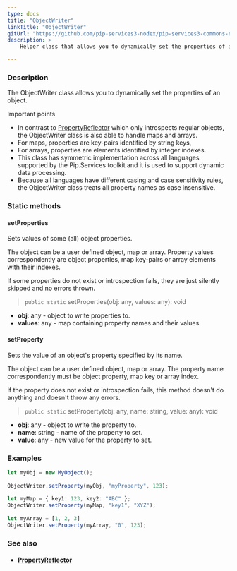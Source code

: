 ```yaml
---
type: docs
title: "ObjectWriter"
linkTitle: "ObjectWriter"
gitUrl: "https://github.com/pip-services3-nodex/pip-services3-commons-nodex"
description: >
    Helper class that allows you to dynamically set the properties of an object. 

---
```


### Description

The ObjectWriter class allows you to dynamically set the properties of an object. 

Important points

- In contrast to [PropertyReflector](../property_reflector) which only introspects regular objects, the ObjectWriter class is also able to handle maps and arrays.
- For maps, properties are key-pairs identified by string keys,
- For arrays, properties are elements identified by integer indexes.
- This class has symmetric implementation across all languages supported by the Pip.Services toolkit and it is used to support dynamic data processing.
- Because all languages have different casing and case sensitivity rules, the ObjectWriter class treats all property names as case insensitive.

### Static methods

#### setProperties
Sets values of some (all) object properties.

The object can be a user defined object, map or array.
Property values correspondently are object properties,
map key-pairs or array elements with their indexes.

If some properties do not exist or introspection fails, 
they are just silently skipped and no errors thrown.

> `public static` setProperties(obj: any, values: any): void

- **obj**: any - object to write properties to.
- **values**: any - map containing property names and their values.

#### setProperty
Sets the value of an object's property specified by its name.
 
The object can be a user defined object, map or array.
The property name correspondently must be object property,
map key or array index.

If the property does not exist or introspection fails,
this method doesn't do anything and doesn't throw any errors.

> `public static` setProperty(obj: any, name: string, value: any): void

- **obj**: any - object to write the property to.
- **name**: string - name of the property to set.
- **value**: any - new value for the property to set.

### Examples

```typescript
let myObj = new MyObject();
  
ObjectWriter.setProperty(myObj, "myProperty", 123);
    
let myMap = { key1: 123, key2: "ABC" };
ObjectWriter.setProperty(myMap, "key1", "XYZ");
  
let myArray = [1, 2, 3]
ObjectWriter.setProperty(myArray, "0", 123);

```

### See also
- #### [PropertyReflector](../property_reflector)



